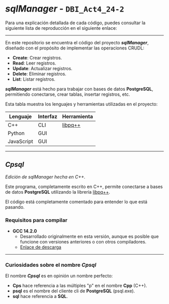 # ***sqlManager*** - `DBI_Act4_24-2`

Para una explicación detallada de cada código, puedes consultar la siguiente lista de reproducción en el siguiente enlace:

---

En este repositorio se encuentra el código del proyecto ***sqlManager***, diseñado con el propósito de implementar las operaciones CRUDL:

- **Create**: Crear registros.
- **Read**: Leer registros.
- **Update**: Actualizar registros.
- **Delete**: Eliminar registros.
- **List**: Listar registros.

***sqlManager*** está hecho para trabajar con bases de datos **PostgreSQL**, permitiendo conectarse, crear tablas, insertar registros, etc.

Esta tabla muestra los lenguajes y herramientas utilizadas en el proyecto:

| Lenguaje   | Interfaz | Herramienta                                   |
|------------|----------|-----------------------------------------------|
| C++        | CLI      | [libpq++](https://github.com/jtv/libpqxx)     |
| Python     | GUI      |                                               |
| JavaScript | GUI      |                                               |

---

## ***Cpsql***

*Edición de sqlManager hecha en C++.*

Este programa, completamente escrito en C++, permite conectarse a bases de datos **PostgreSQL** utilizando la librería [libpq++](https://github.com/jtv/libpqxx).

El código está completamente comentado para entender lo que está pasando.

### Requisitos para compilar

- **GCC 14.2.0**
  - Desarrollado originalmente en esta versión, aunque es posible que funcione con versiones anteriores o con otros compiladores.
  - [Enlace de descarga](https://winlibs.com/)

---

### Curiosidades sobre el nombre ***Cpsql***

El nombre ***Cpsql*** es en opinión un nombre perfecto:

- **Cps** hace referencia a las múltiples "p" en el nombre **Cpp** (C++).
- **psql** es el nombre del cliente cli de **PostgreSQL** (psql.exe).
- **sql** hace referencia a **SQL**.
